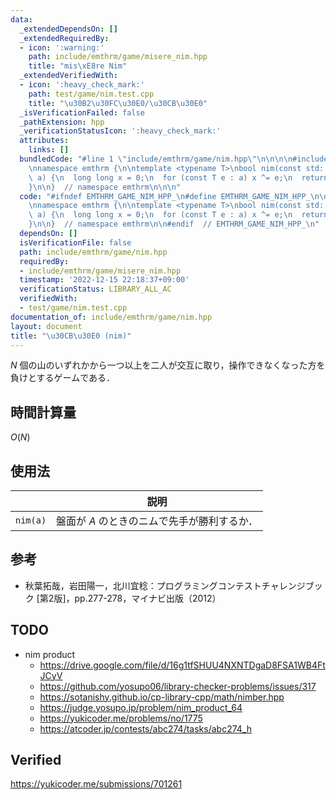 ```yaml
---
data:
  _extendedDependsOn: []
  _extendedRequiredBy:
  - icon: ':warning:'
    path: include/emthrm/game/misere_nim.hpp
    title: "mis\xE8re Nim"
  _extendedVerifiedWith:
  - icon: ':heavy_check_mark:'
    path: test/game/nim.test.cpp
    title: "\u30B2\u30FC\u30E0/\u30CB\u30E0"
  _isVerificationFailed: false
  _pathExtension: hpp
  _verificationStatusIcon: ':heavy_check_mark:'
  attributes:
    links: []
  bundledCode: "#line 1 \"include/emthrm/game/nim.hpp\"\n\n\n\n#include <vector>\n\
    \nnamespace emthrm {\n\ntemplate <typename T>\nbool nim(const std::vector<T>&\
    \ a) {\n  long long x = 0;\n  for (const T e : a) x ^= e;\n  return x != 0;\n\
    }\n\n}  // namespace emthrm\n\n\n"
  code: "#ifndef EMTHRM_GAME_NIM_HPP_\n#define EMTHRM_GAME_NIM_HPP_\n\n#include <vector>\n\
    \nnamespace emthrm {\n\ntemplate <typename T>\nbool nim(const std::vector<T>&\
    \ a) {\n  long long x = 0;\n  for (const T e : a) x ^= e;\n  return x != 0;\n\
    }\n\n}  // namespace emthrm\n\n#endif  // EMTHRM_GAME_NIM_HPP_\n"
  dependsOn: []
  isVerificationFile: false
  path: include/emthrm/game/nim.hpp
  requiredBy:
  - include/emthrm/game/misere_nim.hpp
  timestamp: '2022-12-15 22:18:37+09:00'
  verificationStatus: LIBRARY_ALL_AC
  verifiedWith:
  - test/game/nim.test.cpp
documentation_of: include/emthrm/game/nim.hpp
layout: document
title: "\u30CB\u30E0 (nim)"
---
```


$N$ 個の山のいずれかから一つ以上を二人が交互に取り，操作できなくなった方を負けとするゲームである．


## 時間計算量

$O(N)$


## 使用法

||説明|
|:--:|:--:|
|`nim(a)`|盤面が $A$ のときのニムで先手が勝利するか．|


## 参考

- 秋葉拓哉，岩田陽一，北川宜稔：プログラミングコンテストチャレンジブック \[第2版\]，pp.277-278，マイナビ出版（2012）


## TODO

- nim product
  - https://drive.google.com/file/d/16g1tfSHUU4NXNTDgaD8FSA1WB4FtJCyV
  - https://github.com/yosupo06/library-checker-problems/issues/317
  - https://sotanishy.github.io/cp-library-cpp/math/nimber.hpp
  - https://judge.yosupo.jp/problem/nim_product_64
  - https://yukicoder.me/problems/no/1775
  - https://atcoder.jp/contests/abc274/tasks/abc274_h


## Verified

https://yukicoder.me/submissions/701261
